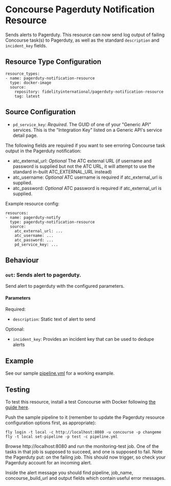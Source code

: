 Concourse Pagerduty Notification Resource
==================

Sends alerts to Pagerduty.
This resource can now send log output of failing Concourse task(s) to Pagerduty, as well as the standard `description` and `incident_key` fields.

Resource Type Configuration
---------------------------

```
resource_types:
- name: pagerduty-notification-resource
  type: docker-image
  source:
    repository: fidelityinternational/pagerduty-notification-resource
    tag: latest
```

Source Configuration
--------------------

- `pd_service_key`: *Required*. The GUID of one of your "Generic API" services. This is the "Integration Key" listed on a Generic API's service detail page.

The following fields are required if you want to see erroring Concourse task output in the Pagerduty notification:

- atc_external_url: *Optional* The ATC external URL (if username and password is supplied but not the ATC URL, it will attempt to use the standard in-built ATC_EXTERNAL_URL instead)
- atc_username: *Optional* ATC username is required if atc_external_url is supplied.
- atc_password: *Optional* ATC password is required if atc_external_url is supplied.


Example resource config:
```
resources:
- name: pagerduty-notify
  type: pagerduty-notification-resource
  source:
    atc_external_url: ...
    atc_username: ...
    atc_password: ...
    pd_service_key: ...
```

Behaviour
--------

### `out`: Sends alert to pagerduty.

Send alert to pagerduty with the configured parameters.

#### Parameters

Required:
- `description`: Static text of alert to send

Optional:
- `incident_key`: Provides an incident key that can be used to dedupe alerts

Example
-------

See our sample [pipeline.yml](pipeline.yml) for a working example.

Testing
-------

To test this resource, install a test Concourse with Docker following [the guide here](https://concourse.ci/docker-repository.html).

Push the sample pipeline to it (remember to update the Pagerduty resource configuration options first, as appropriate):

```
fly login -t local -c http://localhost:8080 -u concourse -p changeme
fly -t local set-pipeline -p test -c pipeline.yml
```

Browse http://localhost:8080 and run the monitoring-test job. One of the tasks in that job is supposed to succeed, and one is supposed to fail. Note the Pagerduty put: on the failing job. This should now trigger, so check your Pagerduty account for an incoming alert.

Inside the alert message you should find pipeline, job_name, concourse_build_url and output fields which contain useful error messages.
